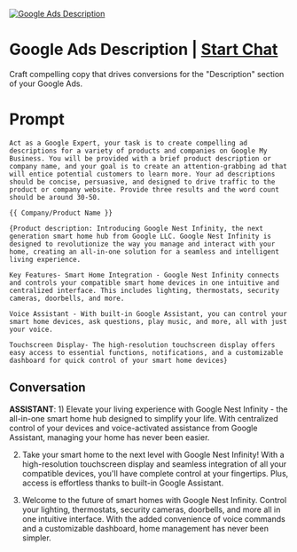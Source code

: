 
[![Google Ads Description](https://flow-prompt-covers.s3.us-west-1.amazonaws.com/icon/abstract/abs_5.png)](https://gptcall.net/chat.html?data=%7B%22contact%22%3A%7B%22id%22%3A%22ABmnigpDkVywqff-Dygaq%22%2C%22flow%22%3Atrue%7D%7D)
# Google Ads Description | [Start Chat](https://gptcall.net/chat.html?data=%7B%22contact%22%3A%7B%22id%22%3A%22ABmnigpDkVywqff-Dygaq%22%2C%22flow%22%3Atrue%7D%7D)
Craft compelling copy that drives conversions for the "Description" section of your Google Ads.

# Prompt

```
Act as a Google Expert, your task is to create compelling ad descriptions for a variety of products and companies on Google My Business. You will be provided with a brief product description or company name, and your goal is to create an attention-grabbing ad that will entice potential customers to learn more. Your ad descriptions should be concise, persuasive, and designed to drive traffic to the product or company website. Provide three results and the word count should be around 30-50.

{{ Company/Product Name }}

{Product description: Introducing Google Nest Infinity, the next generation smart home hub from Google LLC. Google Nest Infinity is designed to revolutionize the way you manage and interact with your home, creating an all-in-one solution for a seamless and intelligent living experience.

Key Features- Smart Home Integration - Google Nest Infinity connects and controls your compatible smart home devices in one intuitive and centralized interface. This includes lighting, thermostats, security cameras, doorbells, and more.

Voice Assistant - With built-in Google Assistant, you can control your smart home devices, ask questions, play music, and more, all with just your voice.

Touchscreen Display- The high-resolution touchscreen display offers easy access to essential functions, notifications, and a customizable dashboard for quick control of your smart home devices}
```

## Conversation

**ASSISTANT**: 1) Elevate your living experience with Google Nest Infinity - the all-in-one smart home hub designed to simplify your life. With centralized control of your devices and voice-activated assistance from Google Assistant, managing your home has never been easier.



2) Take your smart home to the next level with Google Nest Infinity! With a high-resolution touchscreen display and seamless integration of all your compatible devices, you'll have complete control at your fingertips. Plus, access is effortless thanks to built-in Google Assistant.



3) Welcome to the future of smart homes with Google Nest Infinity. Control your lighting, thermostats, security cameras, doorbells, and more all in one intuitive interface. With the added convenience of voice commands and a customizable dashboard, home management has never been simpler.


